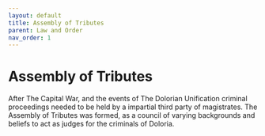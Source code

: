 ```yaml
---
layout: default
title: Assembly of Tributes
parent: Law and Order
nav_order: 1
---
```


# Assembly of Tributes

After The Capital War, and the events of The Dolorian Unification criminal proceedings needed to be held by a impartial third party of magistrates. The Assembly of Tributes was formed, as a council of varying backgrounds and beliefs to act as judges for the criminals of Doloria.